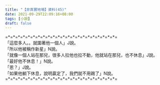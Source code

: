 ```yaml
---
title: "【非真實地場】資料(45)"
date: 2021-09-29T22:09:16+08:00
tags: [小說]
draft: false
---
```


=\*=\*=\*=\*=\*=\*=\*=\*=\*=\*=\*=\*=\*=\*=\*=\*=\*=\*=\*=\*=\*=\*=  
「這麼多人。。就圍著他一個人」J說。  
「所以他被稱作新星」N說。  
「就像一個人站在那兒，很多人拉他也拉不動，他就站在那兒，也不休息」J說。  
「最好他不休息！」N說。  
「恩？」J說。  
「如果他躺下休息，說明贏定了，我們就不用踢了」N說。  
=\*=\*=\*=\*=\*=\*=\*=\*=\*=\*=\*=\*=\*=\*=\*=\*=\*=\*=\*=\*=\*=\*=  